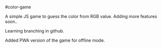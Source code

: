 #color-game

A simple JS game to guess the color from RGB value.
Adding more features soon..

Learning branching in github.

Added PWA version of the game for offline mode.
